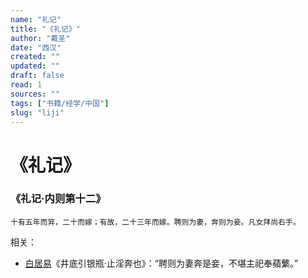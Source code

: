 ```yaml
---
name: "礼记"
title: "《礼记》"
author: "戴圣"
date: "西汉"
created: ""
updated: ""
draft: false
read: 1
sources: ""
tags: ["书籍/经学/中国"]
slug: "liji"
---
```


# 《礼记》

### 《礼记·内则第十二》

```
十有五年而笄，二十而嫁；有故，二十三年而嫁。聘则为妻，奔则为妾。凡女拜尚右手。
```

相关：
- [白居易](../wiki/白居易.md)《井底引银瓶·止淫奔也》：“聘则为妻奔是妾，不堪主祀奉蘋蘩。”
